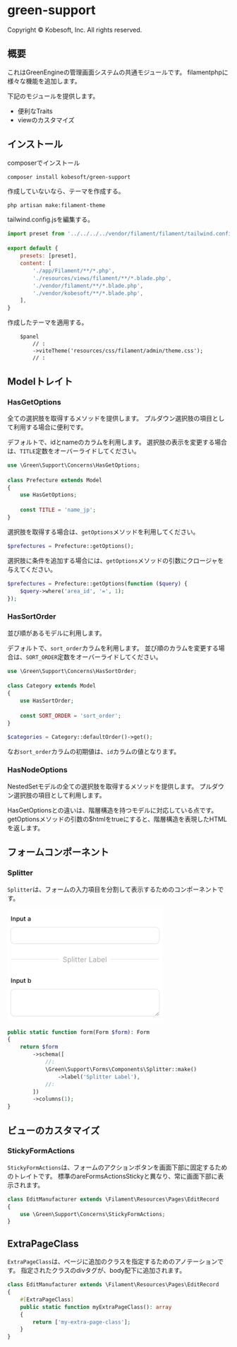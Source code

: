 # green-support

Copyright &copy; Kobesoft, Inc. All rights reserved.

## 概要

これはGreenEngineの管理画面システムの共通モジュールです。
filamentphpに様々な機能を追加します。

下記のモジュールを提供します。

- 便利なTraits
- viewのカスタマイズ

## インストール

composerでインストール

```shell
composer install kobesoft/green-support
```

作成していないなら、テーマを作成する。

```shell
php artisan make:filament-theme
```

tailwind.config.jsを編集する。

```js:/resources/css/filament/admin/tailwind.config.js
import preset from '../../../../vendor/filament/filament/tailwind.config.preset'

export default {
    presets: [preset],
    content: [
        './app/Filament/**/*.php',
        './resources/views/filament/**/*.blade.php',
        './vendor/filament/**/*.blade.php',
        './vendor/kobesoft/**/*.blade.php',
    ],
}
```

作成したテーマを適用する。

```php:/app/Providers/Filament/AdminPanelProvider.php
    $panel
        // :
        ->viteTheme('resources/css/filament/admin/theme.css');
        // :
```

## Modelトレイト

### HasGetOptions

全ての選択肢を取得するメソッドを提供します。
プルダウン選択肢の項目として利用する場合に便利です。

デフォルトで、idとnameのカラムを利用します。
選択肢の表示を変更する場合は、`TITLE`定数をオーバーライドしてください。

```php
use \Green\Support\Concerns\HasGetOptions;

class Prefecture extends Model
{
    use HasGetOptions;

    const TITLE = 'name_jp';
}
```

選択肢を取得する場合は、`getOptions`メソッドを利用してください。

```php
$prefectures = Prefecture::getOptions();
```

選択肢に条件を追加する場合には、`getOptions`メソッドの引数にクロージャを与えてください。

```php
$prefectures = Prefecture::getOptions(function ($query) {
    $query->where('area_id', '=', 1);
});
```

### HasSortOrder

並び順があるモデルに利用します。

デフォルトで、`sort_order`カラムを利用します。
並び順のカラムを変更する場合は、`SORT_ORDER`定数をオーバーライドしてください。

```php
use \Green\Support\Concerns\HasSortOrder;

class Category extends Model
{
    use HasSortOrder;
    
    const SORT_ORDER = 'sort_order';
}
```

```php
$categories = Category::defaultOrder()->get();
```

なお`sort_order`カラムの初期値は、`id`カラムの値となります。

### HasNodeOptions

NestedSetモデルの全ての選択肢を取得するメソッドを提供します。
プルダウン選択肢の項目として利用します。

HasGetOptionsとの違いは、階層構造を持つモデルに対応している点です。
getOptionsメソッドの引数の$htmlをtrueにすると、階層構造を表現したHTMLを返します。

## フォームコンポーネント

### Splitter

`Splitter`は、フォームの入力項目を分割して表示するためのコンポーネントです。

<img src="docs/images/splitter/sample1.jpg">

```php
public static function form(Form $form): Form
{
    return $form
        ->schema([
            //:
            \Green\Support\Forms\Components\Splitter::make()
                ->label('Splitter Label'),
            //:
        ])
        ->columns(1);
}
```

## ビューのカスタマイズ

### StickyFormActions

`StickyFormActions`は、フォームのアクションボタンを画面下部に固定するためのトレイトです。
標準のareFormsActionsStickyと異なり、常に画面下部に表示されます。

```php
class EditManufacturer extends \Filament\Resources\Pages\EditRecord
{
    use \Green\Support\Concerns\StickyFormActions;
}
```

## ExtraPageClass

`ExtraPageClass`は、ページに追加のクラスを指定するためのアノテーションです。
指定されたクラスのdivタグが、body配下に追加されます。

```php
class EditManufacturer extends \Filament\Resources\Pages\EditRecord
{
    #[ExtraPageClass]
    public static function myExtraPageClass(): array
    {
        return ['my-extra-page-class'];
    }
}
```
